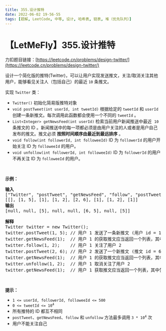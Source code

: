 ```yaml
---
title: 355.设计推特
date: 2022-06-02 19-56-55
tags: [题解, LeetCode, 中等, 设计, 哈希表, 链表, 堆（优先队列）]
---
```


# 【LetMeFly】355.设计推特

力扣题目链接：[https://leetcode.cn/problems/design-twitter/](https://leetcode.cn/problems/design-twitter/)

<p>设计一个简化版的推特(Twitter)，可以让用户实现发送推文，关注/取消关注其他用户，能够看见关注人（包括自己）的最近 <code>10</code> 条推文。</p>

<p>实现 <code>Twitter</code> 类：</p>

<ul>
	<li><code>Twitter()</code> 初始化简易版推特对象</li>
	<li><code>void postTweet(int userId, int tweetId)</code> 根据给定的 <code>tweetId</code> 和 <code>userId</code> 创建一条新推文。每次调用此函数都会使用一个不同的 <code>tweetId</code> 。</li>
	<li><code>List&lt;Integer&gt; getNewsFeed(int userId)</code> 检索当前用户新闻推送中最近&nbsp; <code>10</code> 条推文的 ID 。新闻推送中的每一项都必须是由用户关注的人或者是用户自己发布的推文。推文必须 <strong>按照时间顺序由最近到最远排序</strong> 。</li>
	<li><code>void follow(int followerId, int followeeId)</code> ID 为 <code>followerId</code> 的用户开始关注 ID 为 <code>followeeId</code> 的用户。</li>
	<li><code>void unfollow(int followerId, int followeeId)</code> ID 为 <code>followerId</code> 的用户不再关注 ID 为 <code>followeeId</code> 的用户。</li>
</ul>

<p>&nbsp;</p>

<p><strong>示例：</strong></p>

<pre>
<strong>输入</strong>
["Twitter", "postTweet", "getNewsFeed", "follow", "postTweet", "getNewsFeed", "unfollow", "getNewsFeed"]
[[], [1, 5], [1], [1, 2], [2, 6], [1], [1, 2], [1]]
<strong>输出</strong>
[null, null, [5], null, null, [6, 5], null, [5]]

<strong>解释</strong>
Twitter twitter = new Twitter();
twitter.postTweet(1, 5); // 用户 1 发送了一条新推文 (用户 id = 1, 推文 id = 5)
twitter.getNewsFeed(1);  // 用户 1 的获取推文应当返回一个列表，其中包含一个 id 为 5 的推文
twitter.follow(1, 2);    // 用户 1 关注了用户 2
twitter.postTweet(2, 6); // 用户 2 发送了一个新推文 (推文 id = 6)
twitter.getNewsFeed(1);  // 用户 1 的获取推文应当返回一个列表，其中包含两个推文，id 分别为 -&gt; [6, 5] 。推文 id 6 应当在推文 id 5 之前，因为它是在 5 之后发送的
twitter.unfollow(1, 2);  // 用户 1 取消关注了用户 2
twitter.getNewsFeed(1);  // 用户 1 获取推文应当返回一个列表，其中包含一个 id 为 5 的推文。因为用户 1 已经不再关注用户 2</pre>

<p>&nbsp;</p>

<p><strong>提示：</strong></p>

<ul>
	<li><code>1 &lt;= userId, followerId, followeeId &lt;= 500</code></li>
	<li><code>0 &lt;= tweetId &lt;= 10<sup>4</sup></code></li>
	<li>所有推特的 ID 都互不相同</li>
	<li><code>postTweet</code>、<code>getNewsFeed</code>、<code>follow</code> 和 <code>unfollow</code> 方法最多调用 <code>3 * 10<sup>4</sup></code> 次</li>
	<li>用户不能关注自己</li>
</ul>


    